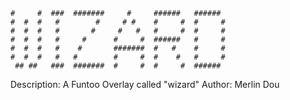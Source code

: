 
    #     #  ###  #######     #     ######   ######
    #  #  #   #        #     # #    #     #  #     #
    #  #  #   #       #     #   #   #     #  #     #
    #  #  #   #     #      #     #  ######   #     #
    #  #  #   #    #       #######  #   #    #     #
    #  #  #   #   #        #     #  #    #   #     #
     ## ##   ###  #######  #     #  #     #  ######

Description: A Funtoo Overlay called "wizard"
Author: Merlin Dou
